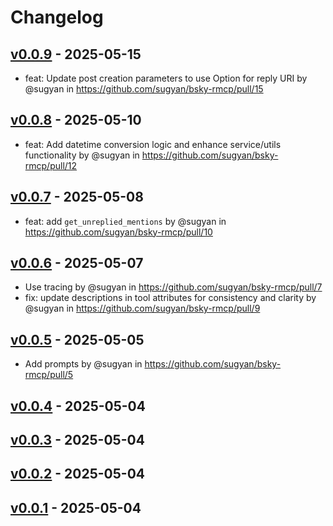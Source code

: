 # Changelog

## [v0.0.9](https://github.com/sugyan/bsky-rmcp/compare/v0.0.8...v0.0.9) - 2025-05-15
- feat: Update post creation parameters to use Option for reply URI by @sugyan in https://github.com/sugyan/bsky-rmcp/pull/15

## [v0.0.8](https://github.com/sugyan/bsky-rmcp/compare/v0.0.7...v0.0.8) - 2025-05-10
- feat: Add datetime conversion logic and enhance service/utils functionality by @sugyan in https://github.com/sugyan/bsky-rmcp/pull/12

## [v0.0.7](https://github.com/sugyan/bsky-rmcp/compare/v0.0.6...v0.0.7) - 2025-05-08
- feat: add `get_unreplied_mentions` by @sugyan in https://github.com/sugyan/bsky-rmcp/pull/10

## [v0.0.6](https://github.com/sugyan/bsky-rmcp/compare/v0.0.5...v0.0.6) - 2025-05-07
- Use tracing by @sugyan in https://github.com/sugyan/bsky-rmcp/pull/7
- fix: update descriptions in tool attributes for consistency and clarity by @sugyan in https://github.com/sugyan/bsky-rmcp/pull/9

## [v0.0.5](https://github.com/sugyan/bsky-rmcp/compare/v0.0.4...v0.0.5) - 2025-05-05
- Add prompts by @sugyan in https://github.com/sugyan/bsky-rmcp/pull/5

## [v0.0.4](https://github.com/sugyan/bsky-rmcp/compare/v0.0.3...v0.0.4) - 2025-05-04

## [v0.0.3](https://github.com/sugyan/bsky-rmcp/compare/v0.0.2...v0.0.3) - 2025-05-04

## [v0.0.2](https://github.com/sugyan/bsky-rmcp/compare/v0.0.1...v0.0.2) - 2025-05-04

## [v0.0.1](https://github.com/sugyan/bsky-rmcp/commits/v0.0.1) - 2025-05-04
